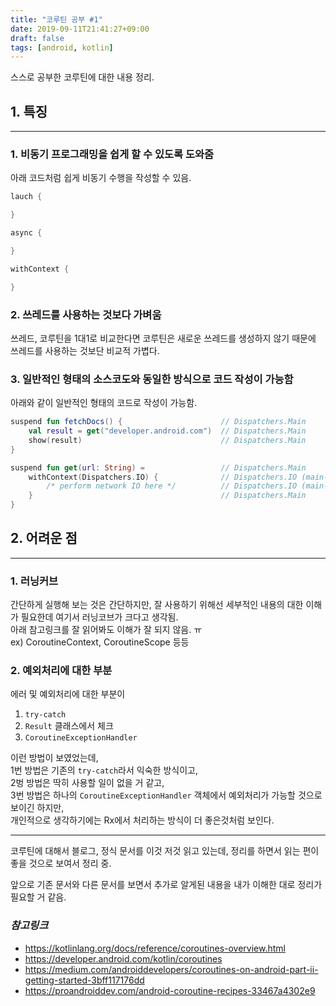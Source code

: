 ```yaml
---
title: "코루틴 공부 #1"
date: 2019-09-11T21:41:27+09:00
draft: false
tags: [android, kotlin]
---
```

스스로 공부한 코루틴에 대한 내용 정리.

## 1. 특징

-------------

### 1. 비동기 프로그래밍을 쉽게 할 수 있도록 도와줌  

아래 코드처럼 쉽게 비동기 수행을 작성할 수 있음.

```kotlin
lauch {

}

async {

}

withContext {

}
```

### 2. 쓰레드를 사용하는 것보다 가벼움

쓰레드, 코루틴을 1대1로 비교한다면 코루틴은 새로운 쓰레드를 생성하지 않기 때문에 쓰레드를 사용하는 것보단 비교적 가볍다.  

### 3. 일반적인 형태의 소스코도와 동일한 방식으로 코드 작성이 가능함  

아래와 같이 일반적인 형태의 코드로 작성이 가능함.

```kotlin
suspend fun fetchDocs() {                      // Dispatchers.Main
    val result = get("developer.android.com")  // Dispatchers.Main
    show(result)                               // Dispatchers.Main
}

suspend fun get(url: String) =                 // Dispatchers.Main
    withContext(Dispatchers.IO) {              // Dispatchers.IO (main-safety block)
        /* perform network IO here */          // Dispatchers.IO (main-safety block)
    }                                          // Dispatchers.Main
}
```

## 2. 어려운 점

-------------

### 1. 러닝커브

간단하게 실행해 보는 것은 간단하지만, 잘 사용하기 위해선 세부적인 내용의 대한 이해가 필요한데 여기서 러닝코브가 크다고 생각됨.  
아래 참고링크를 잘 읽어봐도 이해가 잘 되지 않음. ㅠ  
ex) CoroutineContext, CoroutineScope 등등

### 2. 예외처리에 대한 부분

에러 및 예외처리에 대한 부분이

1. `try-catch`
2. `Result` 클래스에서 체크
3. `CoroutineExceptionHandler`

이런 방법이 보였었는데,  
1번 방법은 기존의 `try-catch`라서 익숙한 방식이고,  
2벙 방법은 딱히 사용할 일이 없을 거 같고,  
3번 방법은 하나의 `CoroutineExceptionHandler` 객체에서 예외처리가 가능할 것으로 보이긴 하지만,  
개인적으로 생각하기에는 Rx에서 처리하는 방식이 더 좋은것처럼 보인다.  

-------------
코루틴에 대해서 블로그, 정식 문서를 이것 저것 읽고 있는데, 정리를 하면서 읽는 편이 좋을 것으로 보여서 정리 중.

앞으로 기존 문서와 다른 문서를 보면서 추가로 알게된 내용을 내가 이해한 대로 정리가 필요할 거 같음.

### *참고링크*

- <https://kotlinlang.org/docs/reference/coroutines-overview.html>
- <https://developer.android.com/kotlin/coroutines>
- <https://medium.com/androiddevelopers/coroutines-on-android-part-ii-getting-started-3bff117176dd>
- <https://proandroiddev.com/android-coroutine-recipes-33467a4302e9>
